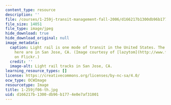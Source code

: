 ```yaml
---
content_type: resource
description: ''
file: /courses/1-259j-transit-management-fall-2006/d166217b1300db96b1774e0e7af31001_1-259jf06-th.jpg
file_size: 14051
file_type: image/jpeg
hide_download: true
hide_download_original: null
image_metadata:
  caption: Light rail is one mode of transit in the United States. The tracks pictured
    here are in San Jose, CA. (Image courtesy of [lazytom](http://www.flickr.com/photos/lazytom/)
    on Flickr.)
  credit: ''
  image-alt: Light rail tracks in San Jose, CA.
learning_resource_types: []
license: https://creativecommons.org/licenses/by-nc-sa/4.0/
ocw_type: OCWImage
resourcetype: Image
title: 1-259jf06-th.jpg
uid: d166217b-1300-db96-b177-4e0e7af31001
---
```

